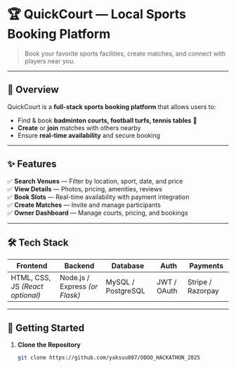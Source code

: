 # 🏆 QuickCourt — Local Sports Booking Platform

> Book your favorite sports facilities, create matches, and connect with players near you.

---

## 📌 Overview
QuickCourt is a **full-stack sports booking platform** that allows users to:
- Find & book **badminton courts, football turfs, tennis tables** 🎾
- **Create** or **join** matches with others nearby
- Ensure **real-time availability** and secure booking

---

## ✨ Features
✅ **Search Venues** — Filter by location, sport, date, and price  
✅ **View Details** — Photos, pricing, amenities, reviews  
✅ **Book Slots** — Real-time availability with payment integration  
✅ **Create Matches** — Invite and manage participants  
✅ **Owner Dashboard** — Manage courts, pricing, and bookings  

---

## 🛠 Tech Stack
| Frontend | Backend | Database | Auth | Payments |
|----------|---------|----------|------|----------|
| HTML, CSS, JS *(React optional)* | Node.js / Express *(or Flask)* | MySQL / PostgreSQL | JWT / OAuth | Stripe / Razorpay |

---

## 🚀 Getting Started
1. **Clone the Repository**
   ```bash
   git clone https://github.com/yaksuu007/ODOO_HACKATHON_2025
   
